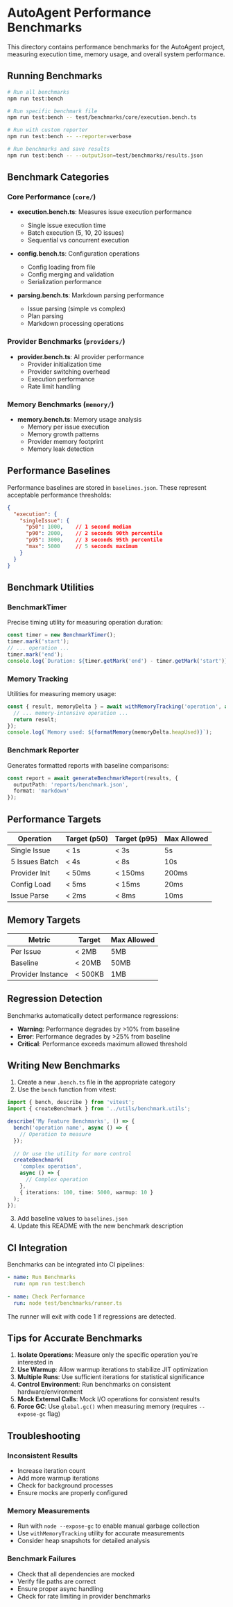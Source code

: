 # AutoAgent Performance Benchmarks

This directory contains performance benchmarks for the AutoAgent project, measuring execution time, memory usage, and overall system performance.

## Running Benchmarks

```bash
# Run all benchmarks
npm run test:bench

# Run specific benchmark file
npm run test:bench -- test/benchmarks/core/execution.bench.ts

# Run with custom reporter
npm run test:bench -- --reporter=verbose

# Run benchmarks and save results
npm run test:bench -- --outputJson=test/benchmarks/results.json
```

## Benchmark Categories

### Core Performance (`core/`)
- **execution.bench.ts**: Measures issue execution performance
  - Single issue execution time
  - Batch execution (5, 10, 20 issues)
  - Sequential vs concurrent execution
  
- **config.bench.ts**: Configuration operations
  - Config loading from file
  - Config merging and validation
  - Serialization performance
  
- **parsing.bench.ts**: Markdown parsing performance
  - Issue parsing (simple vs complex)
  - Plan parsing
  - Markdown processing operations

### Provider Benchmarks (`providers/`)
- **provider.bench.ts**: AI provider performance
  - Provider initialization time
  - Provider switching overhead
  - Execution performance
  - Rate limit handling

### Memory Benchmarks (`memory/`)
- **memory.bench.ts**: Memory usage analysis
  - Memory per issue execution
  - Memory growth patterns
  - Provider memory footprint
  - Memory leak detection

## Performance Baselines

Performance baselines are stored in `baselines.json`. These represent acceptable performance thresholds:

```json
{
  "execution": {
    "singleIssue": {
      "p50": 1000,    // 1 second median
      "p90": 2000,    // 2 seconds 90th percentile
      "p95": 3000,    // 3 seconds 95th percentile
      "max": 5000     // 5 seconds maximum
    }
  }
}
```

## Benchmark Utilities

### BenchmarkTimer
Precise timing utility for measuring operation duration:

```typescript
const timer = new BenchmarkTimer();
timer.mark('start');
// ... operation ...
timer.mark('end');
console.log(`Duration: ${timer.getMark('end') - timer.getMark('start')}ms`);
```

### Memory Tracking
Utilities for measuring memory usage:

```typescript
const { result, memoryDelta } = await withMemoryTracking('operation', async () => {
  // ... memory-intensive operation ...
  return result;
});
console.log(`Memory used: ${formatMemory(memoryDelta.heapUsed)}`);
```

### Benchmark Reporter
Generates formatted reports with baseline comparisons:

```typescript
const report = await generateBenchmarkReport(results, {
  outputPath: 'reports/benchmark.json',
  format: 'markdown'
});
```

## Performance Targets

| Operation | Target (p50) | Target (p95) | Max Allowed |
|-----------|-------------|--------------|-------------|
| Single Issue | < 1s | < 3s | 5s |
| 5 Issues Batch | < 4s | < 8s | 10s |
| Provider Init | < 50ms | < 150ms | 200ms |
| Config Load | < 5ms | < 15ms | 20ms |
| Issue Parse | < 2ms | < 8ms | 10ms |

## Memory Targets

| Metric | Target | Max Allowed |
|--------|--------|-------------|
| Per Issue | < 2MB | 5MB |
| Baseline | < 20MB | 50MB |
| Provider Instance | < 500KB | 1MB |

## Regression Detection

Benchmarks automatically detect performance regressions:
- **Warning**: Performance degrades by >10% from baseline
- **Error**: Performance degrades by >25% from baseline
- **Critical**: Performance exceeds maximum allowed threshold

## Writing New Benchmarks

1. Create a new `.bench.ts` file in the appropriate category
2. Use the `bench` function from vitest:

```typescript
import { bench, describe } from 'vitest';
import { createBenchmark } from '../utils/benchmark.utils';

describe('My Feature Benchmarks', () => {
  bench('operation name', async () => {
    // Operation to measure
  });
  
  // Or use the utility for more control
  createBenchmark(
    'complex operation',
    async () => {
      // Complex operation
    },
    { iterations: 100, time: 5000, warmup: 10 }
  );
});
```

3. Add baseline values to `baselines.json`
4. Update this README with the new benchmark description

## CI Integration

Benchmarks can be integrated into CI pipelines:

```yaml
- name: Run Benchmarks
  run: npm run test:bench
  
- name: Check Performance
  run: node test/benchmarks/runner.ts
```

The runner will exit with code 1 if regressions are detected.

## Tips for Accurate Benchmarks

1. **Isolate Operations**: Measure only the specific operation you're interested in
2. **Use Warmup**: Allow warmup iterations to stabilize JIT optimization
3. **Multiple Runs**: Use sufficient iterations for statistical significance
4. **Control Environment**: Run benchmarks on consistent hardware/environment
5. **Mock External Calls**: Mock I/O operations for consistent results
6. **Force GC**: Use `global.gc()` when measuring memory (requires `--expose-gc` flag)

## Troubleshooting

### Inconsistent Results
- Increase iteration count
- Add more warmup iterations
- Check for background processes
- Ensure mocks are properly configured

### Memory Measurements
- Run with `node --expose-gc` to enable manual garbage collection
- Use `withMemoryTracking` utility for accurate measurements
- Consider heap snapshots for detailed analysis

### Benchmark Failures
- Check that all dependencies are mocked
- Verify file paths are correct
- Ensure proper async handling
- Check for rate limiting in provider benchmarks